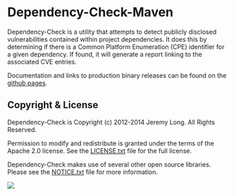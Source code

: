 Dependency-Check-Maven
=========

Dependency-Check is a utility that attempts to detect publicly disclosed vulnerabilities contained within project dependencies. It does this by determining if there is a Common Platform Enumeration (CPE) identifier for a given dependency. If found, it will generate a report linking to the associated CVE entries.

Documentation and links to production binary releases can be found on the [github pages](https://dependency-check.github.io/DependencyCheck/dependency-check-maven/index.html).

Copyright & License
-------------------

Dependency-Check is Copyright (c) 2012-2014 Jeremy Long. All Rights Reserved.

Permission to modify and redistribute is granted under the terms of the Apache 2.0 license. See the [LICENSE.txt](https://github.com/dependency-check/DependencyCheck/blob/main/LICENSE.txt) file for the full license.

Dependency-Check makes use of several other open source libraries. Please see the [NOTICE.txt][notices] file for more information.

  [notices]: https://github.com/dependency-check/DependencyCheck/blob/main/maven/NOTICE.txt

<img referrerpolicy="no-referrer-when-downgrade" src="https://static.scarf.sh/a.png?x-pxid=c78174f3-f898-4a5d-b3ab-1202b7db8ef6" />
